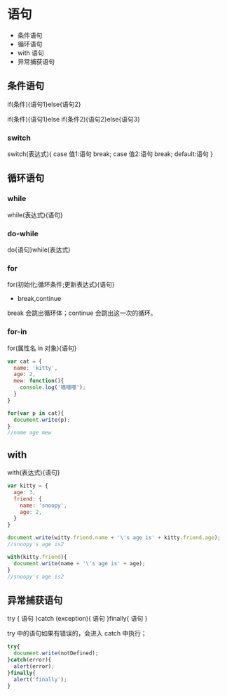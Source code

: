 # 语句

- 条件语句
- 循环语句
- with 语句
- 异常捕获语句

## 条件语句

if(条件){语句1}else{语句2}

if(条件){语句1}else if(条件2){语句2}else{语句3}

### switch

switch(表达式){
  case 值1:语句
    break;
  case 值2:语句
    break;
  default:语句
}

## 循环语句

### while

while(表达式){语句}

### do-while

do{语句}while(表达式)

### for

for(初始化;循环条件;更新表达式){语句}

- break,continue

break 会跳出循环体；continue 会跳出这一次的循环。

### for-in

for(属性名 in 对象){语句}

```Javascript
var cat = {
  name: 'kitty',
  age: 2,
  mew: function(){
    console.log('喵喵喵');
  }
}

for(var p in cat){
  document.write(p);
}
//name age mew
```

## with

with(表达式){语句}

```Javascript
var kitty = {
  age: 3,
  friend: {
    name: 'snoopy',
    age: 2,
  }
}

document.write(witty.friend.name + '\'s age is' + kitty.friend.age);
//snoopy's age is2

with(kitty.friend){
  document.write(name + '\'s age is' + age);
}
//snoopy's age is2
```

## 异常捕获语句

try {
  语句
}catch (exception){
  语句
}finally{
  语句
}

try 中的语句如果有错误的，会进入 catch 中执行；

```Javascript
try{
  document.write(notDefined);
}catch(error){
  alert(error);
}finally{
  alert('finally');
}
```


